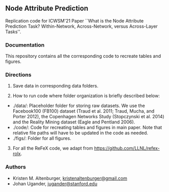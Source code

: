 ## Node Attribute Prediction
Replication code for ICWSM'21 Paper ``What is the Node Attribute Prediction Task? Within-Network, Across-Network, versus Across-Layer Tasks''.

### Documentation
This repository contains all the corresponding code to recreate tables and figures.

### Directions
1. Save data in corresponding data folders. 

2. How to run code where folder organization is briefly described below: 
  * ./data/: Placeholder folder for storing raw datasets. We use the Facebook100 (FB100) dataset (Traud et al. 2011; Traud, Mucha, and Porter 2012), the Copenhagen Networks Study (Stopczynski et al. 2014) and the Reality Mining dataset (Eagle and Pentland 2006).
  * ./code/: Code for recreating tables and figures in main paper. Note that relative file paths will have to be updated in the code as needed.
  * ./figs/: Folder for all figures.

3. For all the ReFeX code, we adapt from https://github.com/LLNL/refex-rolx.

### Authors
* Kristen M. Altenburger, kristenaltenburger@gmail.com
* Johan Ugander, jugander@stanford.edu
